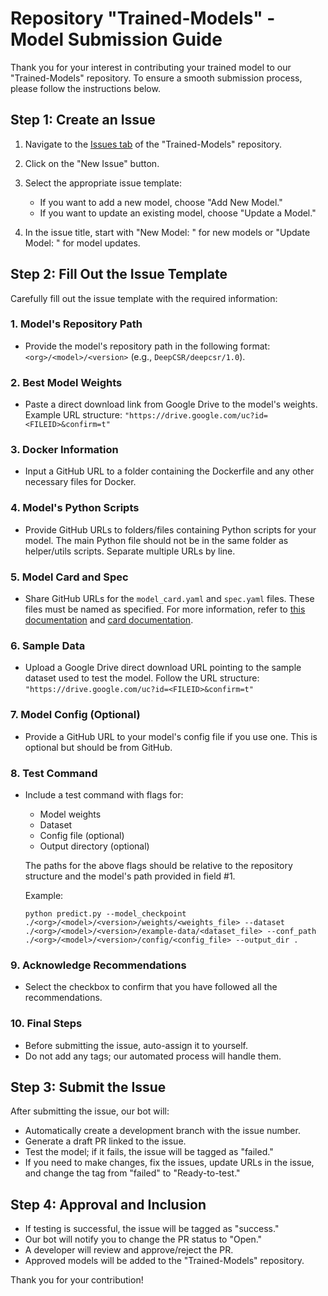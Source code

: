 # Repository "Trained-Models" - Model Submission Guide

Thank you for your interest in contributing your trained model to our "Trained-Models" repository. To ensure a smooth submission process, please follow the instructions below.

## Step 1: Create an Issue
1. Navigate to the [Issues tab](https://github.com/neuronets/trained-models/issues) of the "Trained-Models" repository.

2. Click on the "New Issue" button.

3. Select the appropriate issue template:
   - If you want to add a new model, choose "Add New Model."
   - If you want to update an existing model, choose "Update a Model."

4. In the issue title, start with "New Model: " for new models or "Update Model: " for model updates.

## Step 2: Fill Out the Issue Template
Carefully fill out the issue template with the required information:

### 1. Model's Repository Path
- Provide the model's repository path in the following format: 
`<org>/<model>/<version>` (e.g., `DeepCSR/deepcsr/1.0`).

### 2. Best Model Weights
- Paste a direct download link from Google Drive to the model's weights.
  Example URL structure: ```"https://drive.google.com/uc?id=<FILEID>&confirm=t"```

### 3. Docker Information
- Input a GitHub URL to a folder containing the Dockerfile and any other necessary files for Docker.

### 4. Model's Python Scripts
- Provide GitHub URLs to folders/files containing Python scripts for your model. The main Python file should not be in the same folder as helper/utils scripts. Separate multiple URLs by line.

### 5. Model Card and Spec
- Share GitHub URLs for the `model_card.yaml` and `spec.yaml` files. These files must be named as specified. For more information, refer to [this documentation](https://github.com/neuronets/trained-models/blob/master/docs/spec_file.md) and [card documentation](https://github.com/neuronets/trained-models/blob/master/docs/model_card.yaml).

### 6. Sample Data
- Upload a Google Drive direct download URL pointing to the sample dataset used to test the model. Follow the URL structure: ```"https://drive.google.com/uc?id=<FILEID>&confirm=t"```

### 7. Model Config (Optional)
- Provide a GitHub URL to your model's config file if you use one. This is optional but should be from GitHub.

### 8. Test Command
- Include a test command with flags for:
  - Model weights
  - Dataset
  - Config file (optional)
  - Output directory (optional)

  The paths for the above flags should be relative to the repository structure and the model's path provided in field #1.

  Example:
  
    ```python predict.py --model_checkpoint ./<org>/<model>/<version>/weights/<weights_file> --dataset ./<org>/<model>/<version>/example-data/<dataset_file> --conf_path ./<org>/<model>/<version>/config/<config_file> --output_dir .```


### 9. Acknowledge Recommendations
- Select the checkbox to confirm that you have followed all the recommendations.

### 10. Final Steps
- Before submitting the issue, auto-assign it to yourself.
- Do not add any tags; our automated process will handle them.

## Step 3: Submit the Issue
After submitting the issue, our bot will:
- Automatically create a development branch with the issue number.
- Generate a draft PR linked to the issue.
- Test the model; if it fails, the issue will be tagged as "failed."
- If you need to make changes, fix the issues, update URLs in the issue, and change the tag from "failed" to "Ready-to-test."

## Step 4: Approval and Inclusion
- If testing is successful, the issue will be tagged as "success."
- Our bot will notify you to change the PR status to "Open."
- A developer will review and approve/reject the PR.
- Approved models will be added to the "Trained-Models" repository.

Thank you for your contribution!


